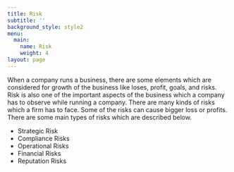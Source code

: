 ```yaml
---
title: Risk
subtitle: ''
background_style: style2
menu:
  main:
    name: Risk
    weight: 4
layout: page
---
```

When a company runs a business, there are some elements which are considered for growth of the business like loses, profit, goals, and risks. Risk is also one of the important aspects of the business which a company has to observe while running a company. There are many kinds of risks which a firm has to face. Some of the risks can cause bigger loss or profits. There are some main types of risks which are described below.

*  Strategic Risk
*  Compliance Risks
*  Operational Risks
*  Financial Risks
*  Reputation Risks
